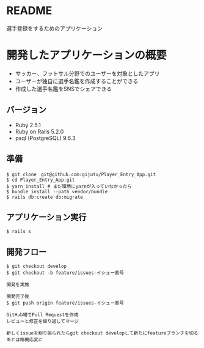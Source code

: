# README
選手登録をするためのアプリケーション

# 開発したアプリケーションの概要
* サッカー、フットサル分野でのユーザーを対象としたアプリ
* ユーザーが独自に選手名鑑を作成することができる
* 作成した選手名鑑をSNSでシェアできる

## バージョン
* Ruby 2.5.1
* Ruby on Rails 5.2.0
* psql (PostgreSQL) 9.6.3

## 準備

```
$ git clone　git@github.com:gijutu/Player_Entry_App.git
$ cd Player_Entry_App.git
$ yarn install # まだ環境にyarnが入っていなかったら
$ bundle install --path vendor/bundle
$ rails db:create db:migrate
```

## アプリケーション実行

```
$ rails s
```

## 開発フロー

```
$ git checkout develop
$ git checkout -b feature/issues-イシュー番号

開発を実施

開発完了後
$ git push origin feature/issues-イシュー番号

GitHub場でPull Requestを作成
レビューと修正を繰り返してマージ

新しくissueを割り振られたらgit checkout developして新たにfeatureブランチを切る
あとは臨機応変に
```

